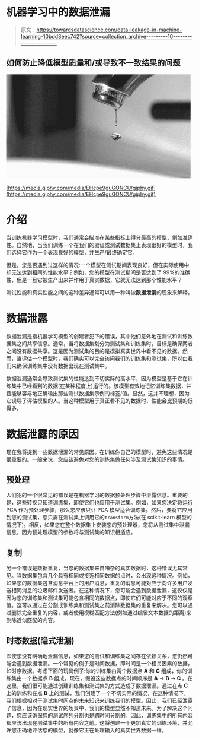 # 机器学习中的数据泄漏

> 原文：<https://towardsdatascience.com/data-leakage-in-machine-learning-10bdd3eec742?source=collection_archive---------10----------------------->

## 如何防止降低模型质量和/或导致不一致结果的问题

![](img/a72adbb4510c57dd58dd2320934ad2f0.png)

[https://media.giphy.com/media/EHcpe9guGONCU/giphy.gif](https://media.giphy.com/media/EHcpe9guGONCU/giphy.gif)

# 介绍

当训练机器学习模型时，我们通常会瞄准在某些指标上得分最高的模型，例如准确性。自然地，当我们训练一个在我们的验证或测试数据集上表现很好的模型时，我们选择它作为一个表现良好的模型，并生产/最终确定它。

但是，您是否遇到过这样的情况:一个模型在测试期间表现良好，但在实际使用中却无法达到相同的性能水平？例如，您的模型在测试期间是否达到了 99%的准确性，但是一旦它被生产出来并作用于真实数据，它就无法达到那个性能水平？

测试性能和真实性能之间的这种差异通常可以用一种叫做**数据泄漏**的现象来解释。

# 数据泄露

数据泄漏是指机器学习模型的创建者犯下的错误，其中他们意外地在测试和训练数据集之间共享信息。通常，当将数据集划分为测试集和训练集时，目标是确保两者之间没有数据共享。这是因为测试集的目的是模拟真实世界中看不见的数据。然而，当评估一个模型时，我们确实可以完全访问我们的训练集和测试集，所以由我们来确保训练集中没有数据出现在测试集中。

数据泄漏通常会导致测试集的性能达到不切实际的高水平，因为模型是基于它在训练集中已经看到的数据(在某种程度上)运行的。该模型有效地记忆训练集数据，并且能够容易地正确输出那些测试数据集示例的标签/值。显然，这并不理想，因为它误导了评估模型的人。当这种模型用于真正看不见的数据时，性能会比预期的低得多。

# 数据泄露的原因

现在我将提到一些数据泄漏的常见原因。在训练你自己的模型时，避免这些情况是很重要的。一般来说，您应该避免对您的训练集做任何涉及测试集知识的事情。

## 预处理

人们犯的一个很常见的错误是在机器学习的数据预处理步骤中泄露信息。重要的是，这些转换只知道训练集，即使它们也应用于测试集。例如，如果您决定将运行 PCA 作为预处理步骤，那么您应该只让 PCA 模型适合训练集。然后，要将它应用到您的测试集，您只需在测试集上调用它的`transform`方法(在 scikit-learn 模型的情况下)。相反，如果您在整个数据集上安装您的预处理器，您将从测试集中泄漏信息，因为预处理模型的参数将与测试集的知识相适应。

## 复制

另一个错误是数据重复，当您的数据集来自嘈杂的真实数据时，这种错误尤其常见。当数据集包含几个具有相同或接近相同数据的点时，会出现这种情况。例如，如果您的数据集包含消息平台上的用户消息，重复的消息可能对应于向许多用户发送相同消息的垃圾邮件发送者。在这种情况下，您可能会遇到数据泄漏，这仅仅是因为您的训练集和测试集可能包含相同的数据点，即使它们可能对应于不同的观察值。这可以通过在分割成训练集和测试集之前消除数据集的重复来解决。您可以通过删除完全重复的内容，或者使用模糊匹配方法(例如通过编辑文本数据的距离)来删除近似匹配的内容。

## 时态数据(隐式泄漏)

即使您没有明确地泄漏信息，如果您的测试和训练集之间存在依赖关系，您仍然可能会遇到数据泄漏。一个常见的例子是时间数据，即时间是一个相关因素的数据，如时序数据。考虑下面的玩具例子:你的训练集由两个数据点 **A** 和 **C** 组成，你的训练集由一个数据点 **B** 组成。现在，假设这些数据点的时间顺序是 **A** → **B** → **C** 。在这里，我们很可能通过创建训练集和测试集的方式造成了数据泄漏。通过在点 **C** 上的训练和在点 **B** 上的测试，我们创建了一个不切实际的情况，在这种情况下，我们根据相对于测试集时间点的未来知识来训练我们的模型。因此，我们已经泄露了信息，因为在现实世界的场景中，我们的模型显然不知道未来。为了解决这个问题，您应该确保您的测试序列分割也是跨时间分割的。因此，训练集中的所有内容都应该出现在测试集中的所有内容之前。这将创建一个更加真实的训练环境，并允许您正确地评估您的模型，就像它正在处理输入的真实世界数据一样。